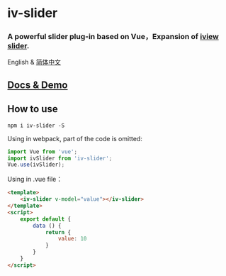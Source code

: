 # iv-slider
### A powerful slider plug-in based on Vue，Expansion of [iview slider](https://www.iviewui.com/components/slider).

English & [简体中文](README-CN.md)

## [Docs & Demo](https://lychub.github.io/v-slider/dist/)


## How to use

```
npm i iv-slider -S
```
Using in webpack, part of the code is omitted:
``` js
import Vue from 'vue';
import ivSlider from 'iv-slider';
Vue.use(ivSlider);
```

Using in .vue file：
``` html
<template>
    <iv-slider v-model="value"></iv-slider>
</template>
<script>
    export default {
        data () {
            return {
                value: 10
            }
        }
    }
</script>
```